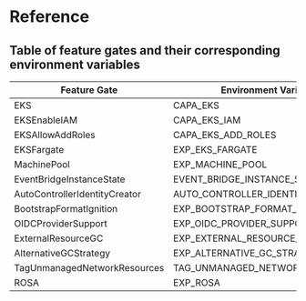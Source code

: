 # Reference

## Table of feature gates and their corresponding environment variables

| Feature Gate                  | Environment Variable             | Default |
|-------------------------------|----------------------------------| ------- |
| EKS                           | CAPA_EKS                         | true  |
| EKSEnableIAM                  | CAPA_EKS_IAM	                    | false |
| EKSAllowAddRoles              | CAPA_EKS_ADD_ROLES               | flase |
| EKSFargate                    | EXP_EKS_FARGATE                  | flase |
| MachinePool                   | EXP_MACHINE_POOL                 | false |
| EventBridgeInstanceState      | EVENT_BRIDGE_INSTANCE_STATE      | flase |
| AutoControllerIdentityCreator | AUTO_CONTROLLER_IDENTITY_CREATOR | true  |
| BootstrapFormatIgnition       | EXP_BOOTSTRAP_FORMAT_IGNITION    | false |
| OIDCProviderSupport           | EXP_OIDC_PROVIDER_SUPPORT        | false |
| ExternalResourceGC            | EXP_EXTERNAL_RESOURCE_GC         | false |
| AlternativeGCStrategy         | EXP_ALTERNATIVE_GC_STRATEGY      | false |
| TagUnmanagedNetworkResources  | TAG_UNMANAGED_NETWORK_RESOURCES  | true  |
| ROSA                          | EXP_ROSA                         | false |